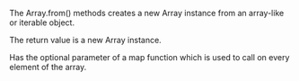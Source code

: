 The Array.from() methods creates a new Array instance from an array-like or iterable object.

The return value is a new Array instance.

Has the optional parameter of a map function which is used to call on every element of the array.